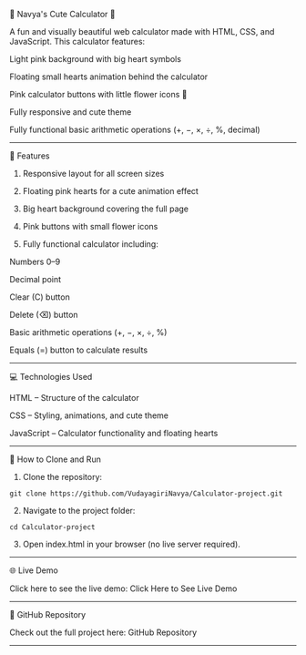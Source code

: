 🌸 Navya's Cute Calculator 💖

A fun and visually beautiful web calculator made with HTML, CSS, and JavaScript. This calculator features:

Light pink background with big heart symbols

Floating small hearts animation behind the calculator

Pink calculator buttons with little flower icons 🌸

Fully responsive and cute theme

Fully functional basic arithmetic operations (+, −, ×, ÷, %, decimal)



---

🔹 Features

1. Responsive layout for all screen sizes


2. Floating pink hearts for a cute animation effect


3. Big heart background covering the full page


4. Pink buttons with small flower icons


5. Fully functional calculator including:

Numbers 0–9

Decimal point

Clear (C) button

Delete (⌫) button

Basic arithmetic operations (+, −, ×, ÷, %)

Equals (=) button to calculate results





---

💻 Technologies Used

HTML – Structure of the calculator

CSS – Styling, animations, and cute theme

JavaScript – Calculator functionality and floating hearts



---

📂 How to Clone and Run

1. Clone the repository:


```
git clone https://github.com/VudayagiriNavya/Calculator-project.git
```

2. Navigate to the project folder:


```
cd Calculator-project
```

3. Open index.html in your browser (no live server required).




---

🌐 Live Demo

Click here to see the live demo: Click Here to See Live Demo


---

🔗 GitHub Repository

Check out the full project here: GitHub Repository


---
